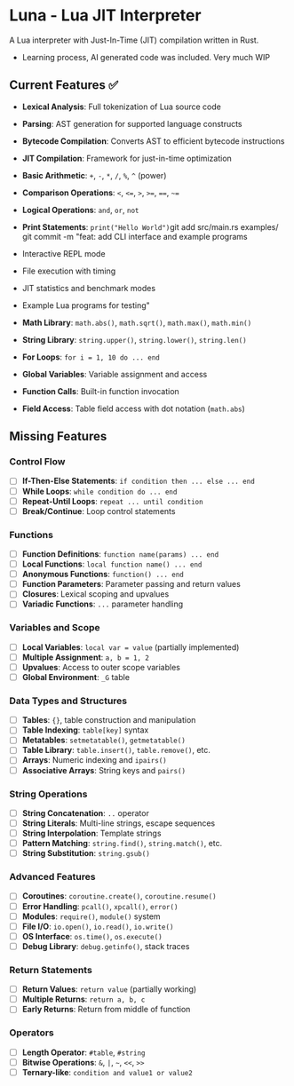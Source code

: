 # Luna - Lua JIT Interpreter

A Lua interpreter with Just-In-Time (JIT) compilation written in Rust.
- Learning process, AI generated code was included. Very much WIP

## Current Features ✅

- **Lexical Analysis**: Full tokenization of Lua source code
- **Parsing**: AST generation for supported language constructs
- **Bytecode Compilation**: Converts AST to efficient bytecode instructions
- **JIT Compilation**: Framework for just-in-time optimization
- **Basic Arithmetic**: `+`, `-`, `*`, `/`, `%`, `^` (power)
- **Comparison Operations**: `<`, `<=`, `>`, `>=`, `==`, `~=`
- **Logical Operations**: `and`, `or`, `not`
- **Print Statements**: `print("Hello World")`git add src/main.rs examples/
git commit -m "feat: add CLI interface and example programs

- Interactive REPL mode
- File execution with timing
- JIT statistics and benchmark modes
- Example Lua programs for testing"
- **Math Library**: `math.abs()`, `math.sqrt()`, `math.max()`, `math.min()`
- **String Library**: `string.upper()`, `string.lower()`, `string.len()`
- **For Loops**: `for i = 1, 10 do ... end`
- **Global Variables**: Variable assignment and access
- **Function Calls**: Built-in function invocation
- **Field Access**: Table field access with dot notation (`math.abs`)

## Missing Features

### Control Flow
- [ ] **If-Then-Else Statements**: `if condition then ... else ... end`
- [ ] **While Loops**: `while condition do ... end`
- [ ] **Repeat-Until Loops**: `repeat ... until condition`
- [ ] **Break/Continue**: Loop control statements

### Functions
- [ ] **Function Definitions**: `function name(params) ... end`
- [ ] **Local Functions**: `local function name() ... end`
- [ ] **Anonymous Functions**: `function() ... end`
- [ ] **Function Parameters**: Parameter passing and return values
- [ ] **Closures**: Lexical scoping and upvalues
- [ ] **Variadic Functions**: `...` parameter handling

### Variables and Scope
- [ ] **Local Variables**: `local var = value` (partially implemented)
- [ ] **Multiple Assignment**: `a, b = 1, 2`
- [ ] **Upvalues**: Access to outer scope variables
- [ ] **Global Environment**: `_G` table

### Data Types and Structures
- [ ] **Tables**: `{}`, table construction and manipulation
- [ ] **Table Indexing**: `table[key]` syntax
- [ ] **Metatables**: `setmetatable()`, `getmetatable()`
- [ ] **Table Library**: `table.insert()`, `table.remove()`, etc.
- [ ] **Arrays**: Numeric indexing and `ipairs()`
- [ ] **Associative Arrays**: String keys and `pairs()`

### String Operations
- [ ] **String Concatenation**: `..` operator
- [ ] **String Literals**: Multi-line strings, escape sequences
- [ ] **String Interpolation**: Template strings
- [ ] **Pattern Matching**: `string.find()`, `string.match()`, etc.
- [ ] **String Substitution**: `string.gsub()`

### Advanced Features
- [ ] **Coroutines**: `coroutine.create()`, `coroutine.resume()`
- [ ] **Error Handling**: `pcall()`, `xpcall()`, `error()`
- [ ] **Modules**: `require()`, `module()` system
- [ ] **File I/O**: `io.open()`, `io.read()`, `io.write()`
- [ ] **OS Interface**: `os.time()`, `os.execute()`
- [ ] **Debug Library**: `debug.getinfo()`, stack traces

### Return Statements
- [ ] **Return Values**: `return value` (partially working)
- [ ] **Multiple Returns**: `return a, b, c`
- [ ] **Early Returns**: Return from middle of function

### Operators
- [ ] **Length Operator**: `#table`, `#string`
- [ ] **Bitwise Operations**: `&`, `|`, `~`, `<<`, `>>`
- [ ] **Ternary-like**: `condition and value1 or value2`
